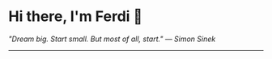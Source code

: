 <h1>Hi there, I'm Ferdi 👋</h1>

<p><em>
  "Dream big. Start small. But most of all, start." — Simon Sinek
</em></p>

---

